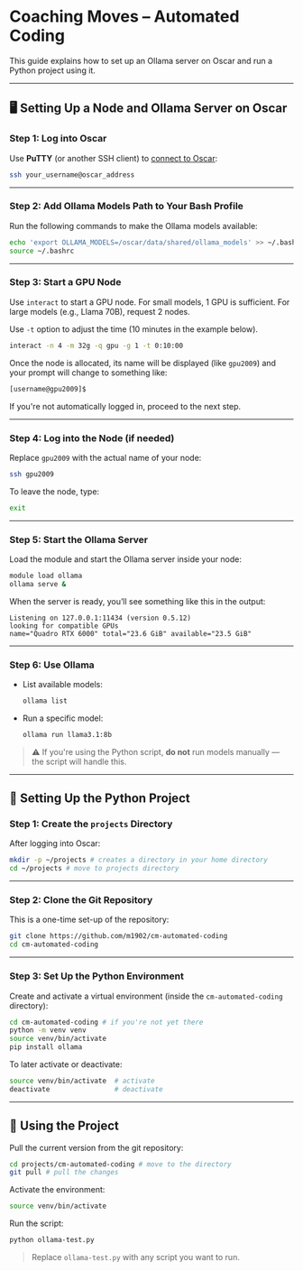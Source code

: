 # Coaching Moves – Automated Coding

This guide explains how to set up an Ollama server on Oscar and run a Python project using it.

---

## 🖥️ Setting Up a Node and Ollama Server on Oscar

### Step 1: Log into Oscar

Use **PuTTY** (or another SSH client) to [connect to Oscar](https://docs.ccv.brown.edu/oscar/connecting-to-oscar/ssh):

```bash
ssh your_username@oscar_address
```

---

### Step 2: Add Ollama Models Path to Your Bash Profile

Run the following commands to make the Ollama models available:

```bash
echo 'export OLLAMA_MODELS=/oscar/data/shared/ollama_models' >> ~/.bashrc
source ~/.bashrc
```

---

### Step 3: Start a GPU Node

Use `interact` to start a GPU node. For small models, 1 GPU is sufficient. For large models (e.g., Llama 70B), request 2 nodes.

Use `-t` option to adjust the time (10 minutes in the example below).

```bash
interact -n 4 -m 32g -q gpu -g 1 -t 0:10:00
```

Once the node is allocated, its name will be displayed 
(like `gpu2009`) and your prompt will change to something like:

```bash
[username@gpu2009]$
```

If you're not automatically logged in, proceed to the next step.

---

### Step 4: Log into the Node (if needed)

Replace `gpu2009` with the actual name of your node:

```bash
ssh gpu2009
```

To leave the node, type:

```bash
exit
```

---

### Step 5: Start the Ollama Server

Load the module and start the Ollama server inside your node:

```bash
module load ollama
ollama serve &
```

When the server is ready, you’ll see something like this in the output:

```
Listening on 127.0.0.1:11434 (version 0.5.12)
looking for compatible GPUs
name="Quadro RTX 6000" total="23.6 GiB" available="23.5 GiB"
```

---

### Step 6: Use Ollama

- List available models:
  ```bash
  ollama list
  ```

- Run a specific model:
  ```bash
  ollama run llama3.1:8b
  ```

> ⚠️ If you're using the Python script, **do not** run models manually — the script will handle this.

---

## 🐍 Setting Up the Python Project

### Step 1: Create the `projects` Directory

After logging into Oscar:

```bash
mkdir -p ~/projects # creates a directory in your home directory
cd ~/projects # move to projects directory
```

---

### Step 2: Clone the Git Repository

This is a one-time set-up of the repository:

```bash
git clone https://github.com/m1902/cm-automated-coding
cd cm-automated-coding
```

---

### Step 3: Set Up the Python Environment

Create and activate a virtual environment (inside the `cm-automated-coding` directory):

```bash
cd cm-automated-coding # if you're not yet there
python -m venv venv
source venv/bin/activate
pip install ollama
```

To later activate or deactivate:

```bash
source venv/bin/activate  # activate
deactivate                # deactivate
```

---

## 🚀 Using the Project

Pull the current version from the git repository:

```bash
cd projects/cm-automated-coding # move to the directory
git pull # pull the changes
```

Activate the environment:

```bash
source venv/bin/activate
```

Run the script:

```bash
python ollama-test.py
```

> Replace `ollama-test.py` with any script you want to run.

